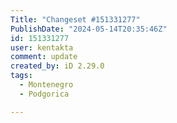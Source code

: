 ```yaml
---
Title: "Changeset #151331277"
PublishDate: "2024-05-14T20:35:46Z"
id: 151331277
user: kentakta
comment: update
created_by: iD 2.29.0
tags:
  - Montenegro
  - Podgorica

---
```

